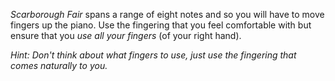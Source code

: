 *Scarborough Fair* spans a range of eight notes and so you will have to move fingers up the piano.
Use the fingering that you feel comfortable with but ensure that you *use all your fingers* (of your right hand).

*Hint:* _Don't think about what fingers to use, just use the fingering that *comes naturally to you*._
